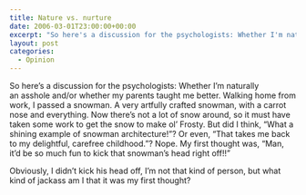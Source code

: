 ```yaml
---
title: Nature vs. nurture
date: 2006-03-01T23:00:00+00:00
excerpt: "So here's a discussion for the psychologists: Whether I'm naturally an asshole and/or whether my parents taught me"
layout: post
categories:
  - Opinion
---
```

So here&#8217;s a discussion for the psychologists: Whether I&#8217;m naturally an asshole and/or whether my parents taught me better. Walking home from work, I passed a snowman. A very artfully crafted snowman, with a carrot nose and everything. Now there&#8217;s not a lot of snow around, so it must have taken some work to get the snow to make ol&#8217; Frosty. But did I think, &#8220;What a shining example of snowman architecture!&#8221;? Or even, &#8220;That takes me back to my delightful, carefree childhood.&#8221;? Nope. My first thought was, &#8220;Man, it&#8217;d be so much fun to kick that snowman&#8217;s head right off!!&#8221;

Obviously, I didn&#8217;t kick his head off, I&#8217;m not that kind of person, but what kind of jackass am I that it was my first thought?